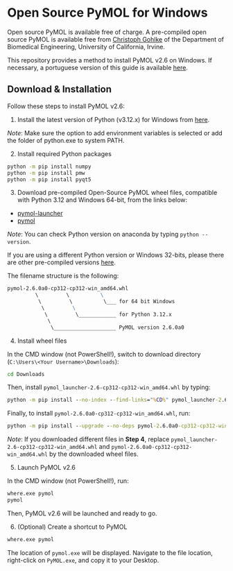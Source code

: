 # Open Source PyMOL for Windows

Open source PyMOL is available free of charge. A pre-compiled open source PyMOL is available free from [Christoph Gohlke](https://www.cgohlke.com/) of the Department of Biomedical Engineering, University of California, Irvine.

This repository provides a method to install PyMOL v2.6 on Windows. If necessary, a portuguese version of this guide is available [here](https://github.com/LBC-LNBio/PyMOL4Win/blob/main/README_PT.md).

## Download & Installation

Follow these steps to install PyMOL v2.6:

1. Install the latest version of Python (v3.12.x) for Windows from [here](http://www.python.org/downloads/).

_Note_: Make sure the option to add environment variables is selected or add the folder of python.exe to system PATH.

2. Install required Python packages

```cmd
python -m pip install numpy
python -m pip install pmw
python -m pip install pyqt5
```

3. Download pre-compiled Open-Source PyMOL wheel files, compatible with Python 3.12 and Windows 64-bit, from the links below:

- [pymol-launcher](https://github.com/LBC-LNBio/PyMOL4Win/releases/latest/download/pymol_launcher-2.6-cp312-cp312-win_amd64.whl)
- [pymol](https://github.com/LBC-LNBio/PyMOL4Win/releases/latest/download/pymol-2.6.0a0-cp312-cp312-win_amd64.whl)

_Note_: You can check Python version on anaconda by typing `python --version`.

If you are using a different Python version or Windows 32-bits, please there are other pre-compiled versions [here](https://github.com/cgohlke/pymol-open-source-wheels/releases).

The filename structure is the following:

```cmd
pymol‑2.6.0a0‑cp312‑cp312‑win_amd64.whl
         \         \          \
          \         \          \___ for 64 bit Windows
           \         \
            \         \____________ for Python 3.12.x
             \
              \____________________ PyMOL version 2.6.0a0
```

4. Install wheel files

In the CMD window (not PowerShell!), switch to download directory (`C:\Users\<Your Username>\Downloads`):

```cmd
cd Downloads
```

Then, install `pymol_launcher-2.6-cp312-cp312-win_amd64.whl` by typing:

```cmd
python -m pip install --no-index --find-links="%CD%" pymol_launcher-2.6-cp312-cp312-win_amd64.whl
```

Finally, to install `pymol-2.6.0a0-cp312-cp312-win_amd64.whl`, run:

```cmd
python -m pip install --upgrade --no-deps pymol-2.6.0a0-cp312-cp312-win_amd64.whl
```

_Note_: If you downloaded different files in **Step 4**, replace `pymol_launcher-2.6-cp312-cp312-win_amd64.whl` and `pymol-2.6.0a0-cp312-cp312-win_amd64.whl` by the downloaded wheel files.

5. Launch PyMOL v2.6

In the CMD window (not PowerShell!), run:

```cmd
where.exe pymol
pymol
```

Then, PyMOL v2.6 will be launched and ready to go.

6. (Optional) Create a shortcut to PyMOL

```cmd
where.exe pymol
```

The location of `pymol.exe` will be displayed. Navigate to the file location, right-click on `PyMOL.exe`, and copy it to your Desktop.
